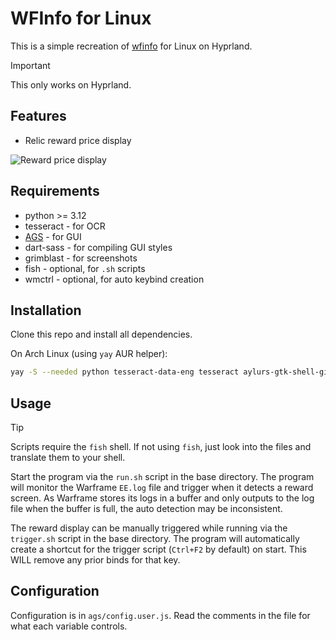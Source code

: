 # WFInfo for Linux

This is a simple recreation of [wfinfo](https://wfinfo.warframestat.us) for Linux on Hyprland.

> [!IMPORTANT]
> This only works on Hyprland.

## Features

-   Relic reward price display

![Reward price display](/readme/reward_display.png)

## Requirements

-   python >= 3.12
-   tesseract - for OCR
-   [AGS](https://github.com/Aylur/ags) - for GUI
-   dart-sass - for compiling GUI styles
-   grimblast - for screenshots
-   fish - optional, for `.sh` scripts
-   wmctrl - optional, for auto keybind creation

## Installation

Clone this repo and install all dependencies.

On Arch Linux (using `yay` AUR helper):

```sh
yay -S --needed python tesseract-data-eng tesseract aylurs-gtk-shell-git dart-sass grimblast fish wmctrl
```

## Usage

> [!TIP]
> Scripts require the `fish` shell. If not using `fish`, just look into the files and translate them to your shell.

Start the program via the `run.sh` script in the base directory. The program will monitor the Warframe `EE.log` file
and trigger when it detects a reward screen. As Warframe stores its logs in a buffer and only outputs to the log file
when the buffer is full, the auto detection may be inconsistent.

The reward display can be manually triggered while running via the `trigger.sh` script in the base directory. The
program will automatically create a shortcut for the trigger script (`Ctrl+F2` by default) on start. This WILL remove
any prior binds for that key.

## Configuration

Configuration is in `ags/config.user.js`. Read the comments in the file for what each variable controls.
